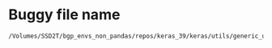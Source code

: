# Buggy file name

```text
/Volumes/SSD2T/bgp_envs_non_pandas/repos/keras_39/keras/utils/generic_utils.py
```
